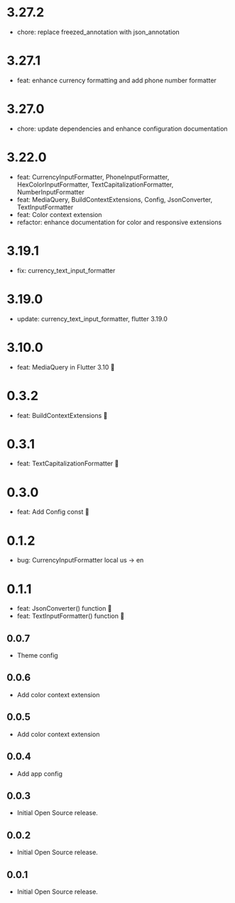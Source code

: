 # 3.27.2
* chore: replace freezed_annotation with json_annotation

# 3.27.1
* feat: enhance currency formatting and add phone number formatter

# 3.27.0
* chore: update dependencies and enhance configuration documentation

# 3.22.0
* feat: CurrencyInputFormatter, PhoneInputFormatter, HexColorInputFormatter, TextCapitalizationFormatter, NumberInputFormatter
* feat: MediaQuery, BuildContextExtensions, Config, JsonConverter, TextInputFormatter
* feat: Color context extension
* refactor: enhance documentation for color and responsive extensions

# 3.19.1
* fix: currency_text_input_formatter

# 3.19.0
* update: currency_text_input_formatter, flutter 3.19.0

# 3.10.0
* feat: MediaQuery in Flutter 3.10 🎉

# 0.3.2
* feat: BuildContextExtensions 🎉

# 0.3.1
* feat: TextCapitalizationFormatter 🎉

# 0.3.0
* feat: Add Config const 🎉

# 0.1.2
* bug: CurrencyInputFormatter local us -> en

# 0.1.1
* feat: JsonConverter() function 🎉
* feat: TextInputFormatter() function 🎉

## 0.0.7
* Theme config

## 0.0.6
* Add color context extension

## 0.0.5
* Add color context extension

## 0.0.4
* Add app config

## 0.0.3
* Initial Open Source release.

## 0.0.2
* Initial Open Source release.

## 0.0.1
* Initial Open Source release.